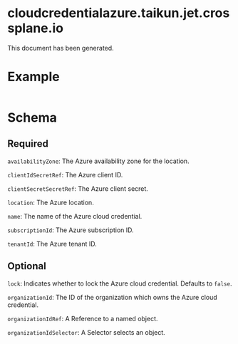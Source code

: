 
cloudcredentialazure.taikun.jet.crossplane.io
=============================================


This document has been generated.
  

# Example


```yaml

```  

# Schema
  

## Required
  
`availabilityZone`: The Azure availability zone for the location.
  
`clientIdSecretRef`: The Azure client ID.
  
`clientSecretSecretRef`: The Azure client secret.
  
`location`: The Azure location.
  
`name`: The name of the Azure cloud credential.
  
`subscriptionId`: The Azure subscription ID.
  
`tenantId`: The Azure tenant ID.
  

## Optional
  
`lock`: Indicates whether to lock the Azure cloud credential. Defaults to `false`.
  
`organizationId`: The ID of the organization which owns the Azure cloud credential.
  
`organizationIdRef`: A Reference to a named object.
  
`organizationIdSelector`: A Selector selects an object.
  
